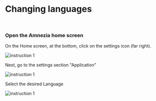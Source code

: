# Changing languages

&nbsp;

### Open the Amnezia home screen


On the Home screen, at the bottom, click on the settings icon (far right).

![instruction 1](https://raw.githubusercontent.com/Aftershock669/amnezia-open-docs/master/docs/en/instructions/18_change_language/img/lc_en_1.png)

Next, go to the settings section "Application"

![instruction 1](https://raw.githubusercontent.com/Aftershock669/amnezia-open-docs/master/docs/en/instructions/18_change_language/img/lc_en_2.png)

Select the desired Language

![instruction 1](https://raw.githubusercontent.com/Aftershock669/amnezia-open-docs/master/docs/en/instructions/18_change_language/img/lc_en_3.png)


[amnezia-site-ext-link]: https://amnezia-web-nx1r.vercel.app
[about-int-link]: /about












